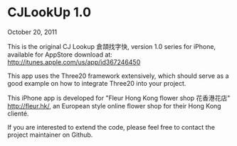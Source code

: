 CJLookUp 1.0
======================
October 20, 2011

This is the original CJ Lookup 倉頡找字快, version 1.0 series for iPhone, available for AppStore download at:
http://itunes.apple.com/us/app/id367246450

This app uses the Three20 framework extensively, which should serve as a good example on how to integrate Three20 into your project. 

This iPhone app is developed for "Fleur Hong Kong flower shop 花香港花店" <http://fleur.hk/>, an European style online flower shop for their Hong Kong clienté. 

If you are interested to extend the code, please feel free to contact the project
maintainer on Github.
